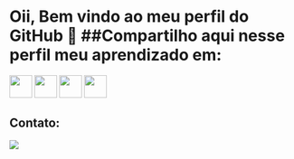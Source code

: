 # Oii, Bem vindo ao meu perfil do GitHub 🤗 ##Compartilho aqui nesse perfil meu aprendizado em:
<img loading="lazy" src="https://cdn.jsdelivr.net/gh/devicons/devicon/icons/java/java-original.svg" width="40" height="40"/>    <img loading="lazy" src="https://cdn.jsdelivr.net/gh/devicons/devicon/icons/git/git-original.svg" width="40" height="40"/>     <img loading="lazy" src="https://cdn.jsdelivr.net/gh/devicons/devicon/icons/oracle/oracle-original.svg" width="40" height="40"/>     <img loading="lazy" src="https://cdn.svgporn.com/logos/postman.svg" width="40" height="40"/> 
## Contato:
<div>
<a href="https://www.linkedin.com/in/caroline-monteiro-10457a285" target="_blank"><img loading="lazy" src="https://img.shields.io/badge/-LinkedIn-%230077B5?style=for-the-badge&logo=linkedin&logoColor=white" target="_blank"></a>   
</div>
